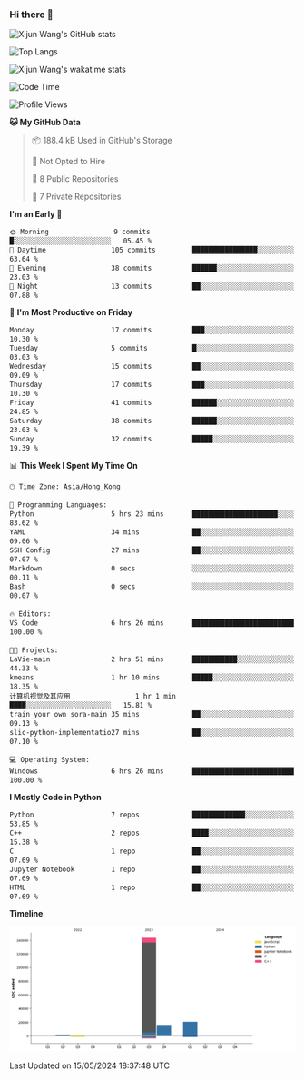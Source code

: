 ### Hi there 👋

![Xijun Wang's GitHub stats](https://github-readme-stats.vercel.app/api?username=kopper-xdu&show_icons=true&bg_color=00000000)

![Top Langs](https://github-readme-stats.vercel.app/api/top-langs/?username=kopper-xdu&size_weight=0.5&count_weight=0.5&exclude_repo=homepage,kopper-xdu.github.io&layout=compact)


![Xijun Wang's wakatime stats](https://github-readme-stats.vercel.app/api/wakatime?username=kopper)

<!--START_SECTION:waka-->
![Code Time](http://img.shields.io/badge/Code%20Time-217%20hrs%2018%20mins-blue)

![Profile Views](http://img.shields.io/badge/Profile%20Views-0-blue)

**🐱 My GitHub Data** 

> 📦 188.4 kB Used in GitHub's Storage 
 > 
> 🚫 Not Opted to Hire
 > 
> 📜 8 Public Repositories 
 > 
> 🔑 7 Private Repositories 
 > 
**I'm an Early 🐤** 

```text
🌞 Morning                9 commits           █░░░░░░░░░░░░░░░░░░░░░░░░   05.45 % 
🌆 Daytime                105 commits         ████████████████░░░░░░░░░   63.64 % 
🌃 Evening                38 commits          ██████░░░░░░░░░░░░░░░░░░░   23.03 % 
🌙 Night                  13 commits          ██░░░░░░░░░░░░░░░░░░░░░░░   07.88 % 
```
📅 **I'm Most Productive on Friday** 

```text
Monday                   17 commits          ███░░░░░░░░░░░░░░░░░░░░░░   10.30 % 
Tuesday                  5 commits           █░░░░░░░░░░░░░░░░░░░░░░░░   03.03 % 
Wednesday                15 commits          ██░░░░░░░░░░░░░░░░░░░░░░░   09.09 % 
Thursday                 17 commits          ███░░░░░░░░░░░░░░░░░░░░░░   10.30 % 
Friday                   41 commits          ██████░░░░░░░░░░░░░░░░░░░   24.85 % 
Saturday                 38 commits          ██████░░░░░░░░░░░░░░░░░░░   23.03 % 
Sunday                   32 commits          █████░░░░░░░░░░░░░░░░░░░░   19.39 % 
```


📊 **This Week I Spent My Time On** 

```text
🕑︎ Time Zone: Asia/Hong_Kong

💬 Programming Languages: 
Python                   5 hrs 23 mins       █████████████████████░░░░   83.62 % 
YAML                     34 mins             ██░░░░░░░░░░░░░░░░░░░░░░░   09.06 % 
SSH Config               27 mins             ██░░░░░░░░░░░░░░░░░░░░░░░   07.07 % 
Markdown                 0 secs              ░░░░░░░░░░░░░░░░░░░░░░░░░   00.11 % 
Bash                     0 secs              ░░░░░░░░░░░░░░░░░░░░░░░░░   00.07 % 

🔥 Editors: 
VS Code                  6 hrs 26 mins       █████████████████████████   100.00 % 

🐱‍💻 Projects: 
LaVie-main               2 hrs 51 mins       ███████████░░░░░░░░░░░░░░   44.33 % 
kmeans                   1 hr 10 mins        █████░░░░░░░░░░░░░░░░░░░░   18.35 % 
计算机视觉及其应用                1 hr 1 min          ████░░░░░░░░░░░░░░░░░░░░░   15.81 % 
train_your_own_sora-main 35 mins             ██░░░░░░░░░░░░░░░░░░░░░░░   09.13 % 
slic-python-implementatio27 mins             ██░░░░░░░░░░░░░░░░░░░░░░░   07.10 % 

💻 Operating System: 
Windows                  6 hrs 26 mins       █████████████████████████   100.00 % 
```

**I Mostly Code in Python** 

```text
Python                   7 repos             █████████████░░░░░░░░░░░░   53.85 % 
C++                      2 repos             ████░░░░░░░░░░░░░░░░░░░░░   15.38 % 
C                        1 repo              ██░░░░░░░░░░░░░░░░░░░░░░░   07.69 % 
Jupyter Notebook         1 repo              ██░░░░░░░░░░░░░░░░░░░░░░░   07.69 % 
HTML                     1 repo              ██░░░░░░░░░░░░░░░░░░░░░░░   07.69 % 
```



**Timeline**

![Lines of Code chart](https://raw.githubusercontent.com/kopper-xdu/kopper-xdu/main/assets/bar_graph.png)


 Last Updated on 15/05/2024 18:37:48 UTC
<!--END_SECTION:waka-->

<!--
**kopper-xdu/kopper-xdu** is a ✨ _special_ ✨ repository because its `README.md` (this file) appears on your GitHub profile.

Here are some ideas to get you started:

- 🔭 I’m currently working on ...
- 🌱 I’m currently learning ...
- 👯 I’m looking to collaborate on ...
- 🤔 I’m looking for help with ...
- 💬 Ask me about ...
- 📫 How to reach me: ...
- 😄 Pronouns: ...
- ⚡ Fun fact: ...
-->
